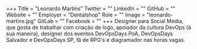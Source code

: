 +++
Title = "Leonardo Martins"
Twitter = ""
LinkedIn = ""
GitHub = ""
Website = ""
Employer = "Dentalshop"
Role = ""
Image = "leonardo-martins.jpg"
GitLab = ""
Facebook = ""
+++
Designer para Social Media, que gosta de trabalhar com criação de logo, apoiador da cultura DevOps (à sua maneira), designer dos eventos DevOpsDays PoA, DevOpsDays Salvador e DevOpsDays SP, fã de RPG&#39;s e diagramador nas horas vagas.